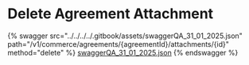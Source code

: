 # Delete Agreement Attachment

{% swagger src="../../../../.gitbook/assets/swaggerQA_31_01_2025.json" path="/v1/commerce/agreements/{agreementId}/attachments/{id}" method="delete" %}
[swaggerQA_31_01_2025.json](../../../../.gitbook/assets/swaggerQA_31_01_2025.json)
{% endswagger %}
